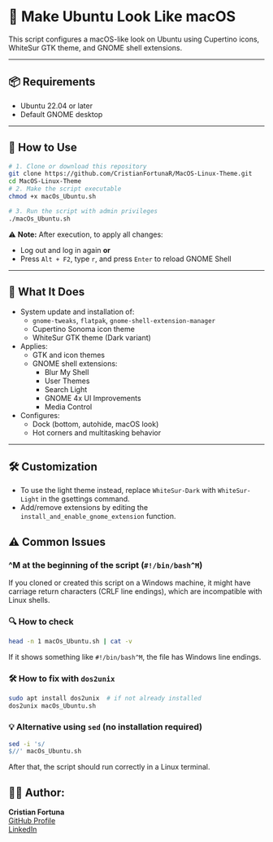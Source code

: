 # 🐧 Make Ubuntu Look Like macOS

This script configures a macOS-like look on Ubuntu using Cupertino icons, WhiteSur GTK theme, and GNOME shell extensions.

---

## 📦 Requirements

- Ubuntu 22.04 or later
- Default GNOME desktop


---

## 🚀 How to Use

```bash
# 1. Clone or download this repository
git clone https://github.com/CristianFortunaR/MacOS-Linux-Theme.git
cd MacOS-Linux-Theme
# 2. Make the script executable
chmod +x macOs_Ubuntu.sh

# 3. Run the script with admin privileges
./macOs_Ubuntu.sh
```

⚠️ **Note:** After execution, to apply all changes:

- Log out and log in again **or**
- Press `Alt + F2`, type `r`, and press `Enter` to reload GNOME Shell

---

## 🎨 What It Does

- System update and installation of:
  - `gnome-tweaks`, `flatpak`, `gnome-shell-extension-manager`
  - Cupertino Sonoma icon theme
  - WhiteSur GTK theme (Dark variant)
- Applies:
  - GTK and icon themes
  - GNOME shell extensions:
    - Blur My Shell
    - User Themes
    - Search Light
    - GNOME 4x UI Improvements
    - Media Control
- Configures:
  - Dock (bottom, autohide, macOS look)
  - Hot corners and multitasking behavior

---

## 🛠 Customization

- To use the light theme instead, replace `WhiteSur-Dark` with `WhiteSur-Light` in the gsettings command.
- Add/remove extensions by editing the `install_and_enable_gnome_extension` function.

## ⚠️ Common Issues

### ^M at the beginning of the script (`#!/bin/bash^M`)

If you cloned or created this script on a Windows machine, it might have carriage return characters (CRLF line endings), which are incompatible with Linux shells.

### 🔍 How to check

```bash
head -n 1 macOs_Ubuntu.sh | cat -v
```

If it shows something like `#!/bin/bash^M`, the file has Windows line endings.

### 🛠 How to fix with `dos2unix`

```bash
sudo apt install dos2unix  # if not already installed
dos2unix macOs_Ubuntu.sh
```

### 💡 Alternative using `sed` (no installation required)

```bash
sed -i 's/
$//' macOs_Ubuntu.sh
```

After that, the script should run correctly in a Linux terminal.

## 🧑‍💻 Author:

**Cristian Fortuna**  
[GitHub Profile](https://github.com/cristianfortuna)  
[LinkedIn](https://www.linkedin.com/in/cristianFortunaReis)